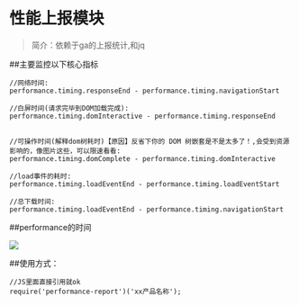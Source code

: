 性能上报模块
=========

> 简介：依赖于ga的上报统计,和jq




##主要监控以下核心指标

	//网络时间:
	performance.timing.responseEnd - performance.timing.navigationStart

	//白屏时间(请求完毕到DOM加载完成):
	performance.timing.domInteractive - performance.timing.responseEnd


	//可操作时间(解释dom树耗时)【原因】反省下你的 DOM 树嵌套是不是太多了！,会受到资源影响的，像图片这些，可以限速看看:
	performance.timing.domComplete - performance.timing.domInteractive

	//load事件的耗时:
	performance.timing.loadEventEnd - performance.timing.loadEventStart 

	//总下载时间:
	performance.timing.loadEventEnd - performance.timing.navigationStart  


##performance的时间


![](http://img.hb.aicdn.com/f843500aac6a5056fe7a66aee3e7242be3a8a664f5cb-eLPp0X)



##使用方式：
	
	//JS里面直接引用就ok
	require('performance-report')('xx产品名称');

